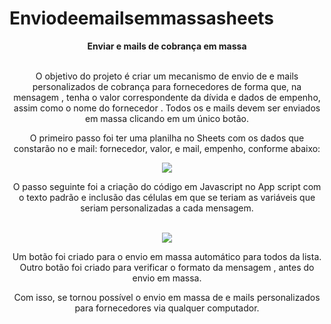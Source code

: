 # Enviodeemailsemmassasheets

<html><head></head>
  <body>
    <div align="center"><b>Enviar e mails de cobrança em massa</b></>
<br><br>
    <p>  O objetivo do projeto é criar um mecanismo de envio de e mails personalizados de cobrança para fornecedores de forma que, na mensagem , tenha o valor correspondente da dívida e dados de empenho, assim como o nome do fornecedor . Todos os e mails devem ser enviados em massa clicando em um único botão.

O primeiro passo foi ter uma planilha no Sheets com os dados que constarão no e mail: fornecedor, valor, e mail, empenho, conforme abaixo:
    </p>

<img src="https://mir-s3-cdn-cf.behance.net/project_modules/max_1200/f1d847172056441.6478be9fd1cad.jpg">
    <br>
    <p>O passo seguinte foi a criação do código em Javascript no App script com o texto padrão e inclusão das células em que se teriam as variáveis que seriam personalizadas a cada mensagem. </p>
    <br>
    
<img src="https://mir-s3-cdn-cf.behance.net/project_modules/max_1200/27b9fe172056441.64789b6c462c2.jpg">
    <br>
    <p>Um botão foi criado para o envio em massa automático para todos da lista. Outro botão foi criado para verificar o formato da mensagem , antes do envio em massa.

Com isso, se tornou possível o envio em massa de e mails personalizados para fornecedores via qualquer computador.</p>

    
  </body>
 </html>
